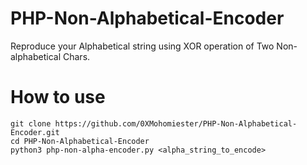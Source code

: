 # PHP-Non-Alphabetical-Encoder
Reproduce your Alphabetical string using XOR operation of Two Non-alphabetical Chars.
# How to use 
```
git clone https://github.com/0XMohomiester/PHP-Non-Alphabetical-Encoder.git
cd PHP-Non-Alphabetical-Encoder
python3 php-non-alpha-encoder.py <alpha_string_to_encode>

```
